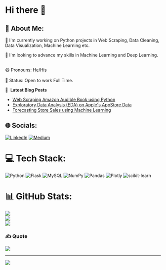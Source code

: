 # Hi there 👋
## 💫 About Me:

🔭 I'm currently working on Python projects in Web Scraping, Data Cleaning, Data Visualization, Machine Learning etc. 

🚀 I'm looking to advance my skills in Machine Learning and Deep Learning. 

<br> 😄 Pronouns: He/His<br>
<br> 🎯 Status: Open to work Full Time. 

📕 &nbsp;**Latest Blog Posts**
<!-- BLOG-POST-LIST:START -->
- [Web Scraping Amazon Audible Book using Python](https://medium.com/jovianml/scraping-audible-books-using-python-29f47788da2a)
- [Exploratory Data Analysis (EDA) on Apple's AppStore Data](https://medium.com/jovianml/eda-apples-appstore-2008-2021-c82eb27e7034)
- [Forecasting Store Sales using Machine Learning](https://jovian.ai/pratulofficialthings/store-sales-time-series-forecasting)
<!-- BLOG-POST-LIST:END -->


## 🌐 Socials:
[![LinkedIn](https://img.shields.io/badge/LinkedIn-%230077B5.svg?logo=linkedin&logoColor=white)](https://www.linkedin.com/in/pratulot/) [![Medium](https://img.shields.io/badge/Medium-12100E?logo=medium&logoColor=white)](https://medium.com/@pratulofficialthings)

# 💻 Tech Stack:
![Python](https://img.shields.io/badge/python-3670A0?style=flat&logo=python&logoColor=ffdd54) ![Flask](https://img.shields.io/badge/flask-%23000.svg?style=flat&logo=flask&logoColor=white) ![MySQL](https://img.shields.io/badge/mysql-%2300f.svg?style=flat&logo=mysql&logoColor=white) ![NumPy](https://img.shields.io/badge/numpy-%23013243.svg?style=flat&logo=numpy&logoColor=white) ![Pandas](https://img.shields.io/badge/pandas-%23150458.svg?style=flat&logo=pandas&logoColor=white) ![Plotly](https://img.shields.io/badge/Plotly-%233F4F75.svg?style=flat&logo=plotly&logoColor=white) ![scikit-learn](https://img.shields.io/badge/scikit--learn-%23F7931E.svg?style=flat&logo=scikit-learn&logoColor=white) 

# 📊 GitHub Stats:
![](https://github-readme-stats.vercel.app/api?username=pratulot&theme=dark&hide_border=false&include_all_commits=false&count_private=false)<br/>
![](https://github-readme-streak-stats.herokuapp.com/?user=pratulot&theme=dark&hide_border=false)<br/>
![](https://github-readme-stats.vercel.app/api/top-langs/?username=pratulot&theme=dark&hide_border=false&include_all_commits=false&count_private=false&layout=compact)

### ✍️ Quote
![](https://quotes-github-readme.vercel.app/api?type=horizontal&theme=dark)

---
[![](https://visitcount.itsvg.in/api?id=pratulot&icon=0&color=0)](https://visitcount.itsvg.in)


<!--
**pratulot/pratulot** is a ✨ _special_ ✨ repository because its `README.md` (this file) appears on your GitHub profile.

Here are some ideas to get you started:

-  I’m currently working on ...
- 🌱 I’m currently learning ...
- 👯 I’m looking to collaborate on ...
- 🤔 I’m looking for help with ...
- 💬 Ask me about ...
- 📫 How to reach me: ...
- 😄 Pronouns: ...
- ⚡ Fun fact: ...
-->
